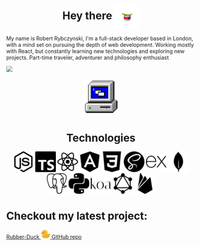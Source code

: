 
<h1 align="center">Hey there <img src="./images/drum.webp"/ align="center" width="66"></h1>

My name is Robert Rybczynski, I'm a full-stack developer based in London, with a mind set on pursuing the depth of web development. Working mostly with React, but constantly learning new technologies and exploring new projects. Part-time traveler, adventurer and philosophy enthusiast

<img src="https://img.shields.io/badge/LinkedIn-0077B5?style=for-the-badge&logo=linkedin&logoColor=white"><a href="https://www.linkedin.com/in/robert-rybczynski-a86187a0/"></a></img>
<div align="center">
<img src="./images/techno.gif" width="100"/>
  <h1>Technologies</h1>
   
  <img src="./images/nodedotjs.svg" width="55"/>
  <img src="./images/typescript.svg" width="55"/>
  <img src="./images/react.svg" width="55"/>
  <img src="./images/angular.svg" width="55"/>
    <img src="./images/css3.svg" width="55"/>
  <img src="./images/sass.svg" width="55"/>
  <img src="./images/express.svg" width="55"/>
  <img src="./images/mongodb.svg" width="55"/>
  <img src="./images/postgresql.svg" width="55"/>
   <img src="./images/python.svg" width="55"/>
  <img src="./images/koa.svg" width="55"/>
  <img src="./images/graphql.svg" width="55"/>
  <img src="./images/firebase.svg" width="55"/>


 </div>



<h1 align="left">Checkout my latest project: </h1>
<a href="https://rubberduckit.netlify.app/"> Rubber-Duck <img src="./images/favicon.ico" width="25"/> <a href="https://github.com/Rob4ert/Rubber-Duck">GitHub repo</a></a>
